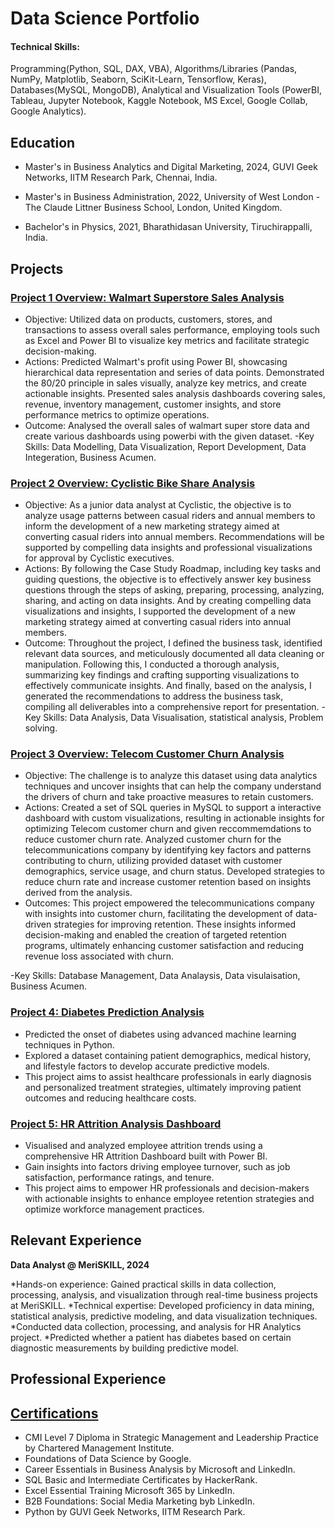 # Data Science Portfolio

#### Technical Skills: 
Programming(Python, SQL, DAX, VBA), Algorithms/Libraries (Pandas, NumPy, Matplotlib, Seaborn, SciKit-Learn, Tensorflow, Keras), Databases(MySQL, MongoDB), Analytical and Visualization Tools (PowerBI, Tableau, Jupyter Notebook, Kaggle Notebook, MS Excel, Google Collab, Google Analytics).

## Education
- Master's in Business Analytics and Digital Marketing, 2024, GUVI Geek Networks, IITM Research Park, Chennai, India.

- Master's in Business Administration, 2022, University of West London - The Claude Littner Business School, London, United Kingdom.

- Bachelor's in Physics, 2021, Bharathidasan University, Tiruchirappalli, India.

## Projects
### [Project 1 Overview: Walmart Superstore Sales Analysis](https://github.com/Beingcharles/Capstone-1)

* Objective: Utilized data on products, customers, stores, and transactions to assess overall sales performance, employing tools such as Excel and Power BI to visualize key metrics and facilitate strategic decision-making.
* Actions: Predicted Walmart's profit using Power BI, showcasing hierarchical data representation and series of data points. Demonstrated the 80/20 principle in sales visually, analyze key metrics, and create actionable insights. Presented sales analysis dashboards covering sales, revenue, inventory management, customer insights, and store performance metrics to optimize operations.
* Outcome: Analysed the overall sales of walmart super store data and create various dashboards using powerbi with the given dataset.
-Key Skills: Data Modelling, Data Visualization, Report Development, Data Integeration, Business Acumen.

### [Project 2 Overview: Cyclistic Bike Share Analysis](https://github.com/Beingcharles/Capstone-2)

* Objective: As a junior data analyst at Cyclistic, the objective is to analyze usage patterns between casual riders and annual members to inform the development of a new marketing strategy aimed at converting casual riders into annual members. Recommendations will be supported by compelling data insights and professional visualizations for approval by Cyclistic executives. 
* Actions: By following the Case Study Roadmap, including key tasks and guiding questions, the objective is to effectively answer key business questions through the steps of asking, preparing, processing, analyzing, sharing, and acting on data insights. And by creating compelling data visualizations and insights, I supported the development of a new marketing strategy aimed at converting casual riders into annual members. 
* Outcome: Throughout the project, I defined the business task, identified relevant data sources, and meticulously documented all data cleaning or manipulation. Following this, I conducted a thorough analysis, summarizing key findings and crafting supporting visualizations to effectively communicate insights. And finally, based on the analysis, I generated the recommendations to address the business task, compiling all deliverables into a comprehensive report for presentation.
-Key Skills: Data Analysis, Data Visualisation, statistical analysis, Problem solving.

### [Project 3 Overview: Telecom Customer Churn Analysis](https://github.com/Beingcharles/Guvi-Final-Capstone---Customer-Churn-Retention-Analysis)

* Objective: The challenge is to analyze this dataset using data analytics techniques and uncover insights that can help the company understand the drivers of churn and take proactive measures to retain customers.
* Actions: Created a set of SQL queries in MySQL to support a interactive dashboard with custom visualizations, resulting in actionable insights for optimizing Telecom customer churn and given reccommemdations to reduce customer churn rate. Analyzed customer churn for the telecommunications company by identifying key factors and patterns contributing to churn, utilizing provided dataset with customer demographics, service usage, and churn status. Developed strategies to reduce churn rate and increase customer retention based on insights derived from the analysis.
* Outcomes: This project empowered the telecommunications company with insights into customer churn, facilitating the development of data-driven strategies for improving retention. These insights informed decision-making and enabled the creation of targeted retention programs, ultimately enhancing customer satisfaction and reducing revenue loss associated with churn.

-Key Skills: Database Management, Data Analaysis, Data visulaisation, Business Acumen.

### [Project 4: Diabetes Prediction Analysis](https://github.com/Beingcharles/Diabetes-Prediction-Analysis)

* Predicted the onset of diabetes using advanced machine learning techniques in Python.
* Explored a dataset containing patient demographics, medical history, and lifestyle factors to develop accurate predictive models.
* This project aims to assist healthcare professionals in early diagnosis and personalized treatment strategies, ultimately improving patient outcomes and reducing healthcare costs.

### [Project 5: HR Attrition Analysis Dashboard](https://github.com/Beingcharles/HR-Attrition-Analysis-Dasboard)

* Visualised and analyzed employee attrition trends using a comprehensive HR Attrition Dashboard built with Power BI.
* Gain insights into factors driving employee turnover, such as job satisfaction, performance ratings, and tenure.
* This project aims to empower HR professionals and decision-makers with actionable insights to enhance employee retention strategies and optimize workforce management practices.

## Relevant Experience
**Data Analyst @ MeriSKILL, 2024**

*Hands-on experience: Gained practical skills in data collection, processing, analysis, and visualization through real-time business projects at MeriSKILL.
*Technical expertise: Developed proficiency in data mining, statistical analysis, predictive modeling, and data visualization techniques.
*Conducted data collection, processing, and analysis for HR Analytics project.
*Predicted whether a patient has diabetes based on certain diagnostic measurements by building predictive model.

## Professional Experience

## [Certifications](https://www.linkedin.com/in/charles-4b527122b/details/certifications/)
- CMI Level 7 Diploma in Strategic Management and Leadership Practice by Chartered Management Institute.
- Foundations of Data Science by Google.
- Career Essentials in Business Analysis by Microsoft and LinkedIn.
- SQL Basic and Intermediate Certificates by HackerRank.
- Excel Essential Training Microsoft 365 by LinkedIn.
- B2B Foundations: Social Media Marketing byb LinkedIn.
- Python by GUVI Geek Networks, IITM Research Park.

